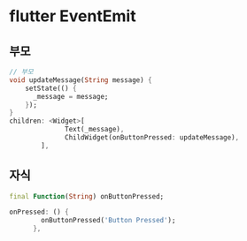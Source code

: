 # flutter EventEmit

## 부모

```dart
// 부모
void updateMessage(String message) {
    setState(() {
      _message = message;
    });
}
children: <Widget>[
              Text(_message),
              ChildWidget(onButtonPressed: updateMessage),
        ],
```

## 자식

```dart
final Function(String) onButtonPressed;

onPressed: () {
        onButtonPressed('Button Pressed');
      },
```
